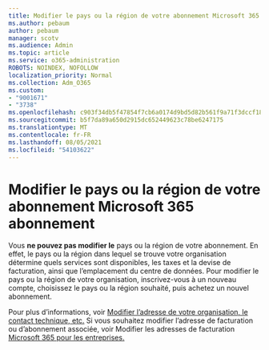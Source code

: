 ```yaml
---
title: Modifier le pays ou la région de votre abonnement Microsoft 365 abonnement
ms.author: pebaum
author: pebaum
manager: scotv
ms.audience: Admin
ms.topic: article
ms.service: o365-administration
ROBOTS: NOINDEX, NOFOLLOW
localization_priority: Normal
ms.collection: Adm_O365
ms.custom:
- "9001671"
- "3738"
ms.openlocfilehash: c903f34db5f47854f7cb6a0174d9bd5d82b561f9a71f3dccf18c9147698824b4
ms.sourcegitcommit: b5f7da89a650d2915dc652449623c78be6247175
ms.translationtype: MT
ms.contentlocale: fr-FR
ms.lasthandoff: 08/05/2021
ms.locfileid: "54103622"
---
```

# <a name="change-the-country-or-region-for-your-microsoft-365-subscription"></a>Modifier le pays ou la région de votre abonnement Microsoft 365 abonnement

Vous **ne pouvez pas modifier le** pays ou la région de votre abonnement. En effet, le pays ou la région dans lequel se trouve votre organisation détermine quels services sont disponibles, les taxes et la devise de facturation, ainsi que l’emplacement du centre de données. Pour modifier le pays ou la région de votre organisation, inscrivez-vous à un nouveau compte, choisissez le pays ou la région souhaité, puis achetez un nouvel abonnement.

Pour plus d’informations, voir [Modifier l’adresse de votre organisation, le contact technique, etc.](https://docs.microsoft.com/microsoft-365/admin/manage/change-address-contact-and-more?view=o365-worldwide) Si vous souhaitez modifier l’adresse de facturation ou d’abonnement associée, voir Modifier les adresses de facturation [Microsoft 365 pour les entreprises.](https://docs.microsoft.com/microsoft-365/commerce/billing-and-payments/change-your-billing-addresses?view=o365-worldwide) 
